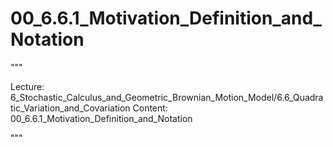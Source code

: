 # 00_6.6.1_Motivation_Definition_and_Notation

"""

Lecture: 6_Stochastic_Calculus_and_Geometric_Brownian_Motion_Model/6.6_Quadratic_Variation_and_Covariation
Content: 00_6.6.1_Motivation_Definition_and_Notation

"""

